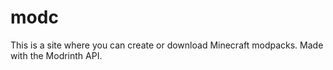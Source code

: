 # modc
This is a site where you can create or download Minecraft modpacks. Made with the Modrinth API.
